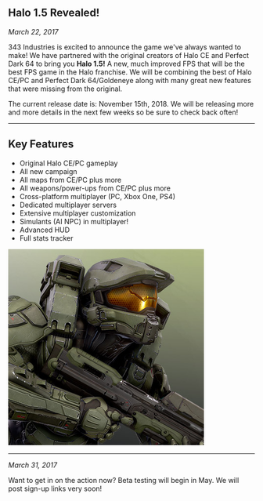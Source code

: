 ## Halo 1.5 Revealed!

_March 22, 2017_

343 Industries is excited to announce the game we've always wanted to make! We have partnered with the original creators of Halo CE and Perfect Dark 64 to bring you **Halo 1.5!** A new, much improved FPS that will be the best FPS game in the Halo franchise. We will be combining the best of Halo CE/PC and Perfect Dark 64/Goldeneye along with many great new features that were missing from the original. 

The current release date is: November 15th, 2018. We will be releasing more and more details in the next few weeks so be sure to check back often!

* * *

<h2> Key Features </h2>
<div class="greybackground">
	<div id="features">
		<ul>
			<li>Original Halo CE/PC gameplay</li>
			<li>All new campaign</li>
			<li>All maps from CE/PC plus more</li>
			<li>All weapons/power-ups from CE/PC plus more</li>
			<li>Cross-platform multiplayer (PC, Xbox One, PS4)</li>
			<li>Dedicated multiplayer servers</li>
			<li>Extensive multiplayer customization</li>
			<li>Simulants (AI NPC) in multiplayer!</li>
			<li>Advanced HUD</li>
			<li>Full stats tracker</li>
		</ul>
	</div>
</div>
<div id="sidepic">
	<img src="/images/mc.jpg">
</div>

* * *

_March 31, 2017_

Want to get in on the action now? Beta testing will begin in May. We will post sign-up links very soon!
